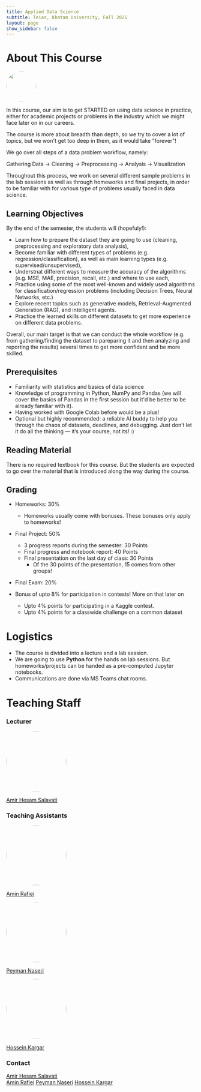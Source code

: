 ```yaml
---
title: Applied Data Science
subtitle: Teias, Khatam University, Fall 2025
layout: page 
show_sidebar: false
---
```


# About This Course
<img src="/ADS2023/assets/images/datasciencecloud.png" style="border-radius:50%;" height="80" width="auto">


In this course, our aim is to get STARTED on using data science in practice, either for academic projects or problems in the industry which we might face later on in our careers. 

The course is more about breadth than depth, so we try to cover a lot of topics, but we won't get too deep in them, as it would take "forever"!

We go over all steps of a data problem workflow, namely: 

Gathering Data → Cleaning → Preprocessing → Analysis → Visualization 

Throughout this process, we work on several different sample problems in the lab sessions as well as through homeworks and final projects, in order to be familiar with for various type of problems usually faced in data science.

## Learning Objectives
By the end of the semester, the students will (hopefuly!):

* Learn how to prepare the dataset they are going to use (cleaning, preprocessing and exploratory data analysis),
* Become familiar with different types of problems (e.g. regression/classification), as well as main learning types (e.g. supervised/unsupervised),
* Understnat different ways to measure the accuracy of the algorithms (e.g. MSE, MAE, precision, recall, etc.) and where to use each,
* Practice using some of the most well-known and widely used algorithms for classification/regression problems (including Decision Trees, Neural Networks, etc.)
* Explore recent topics such as generative models, Retrieval-Augmented Generation (RAG), and intelligent agents.
* Practice the learned skills on different datasets to get more experience on different data problems.

Overall, our main target is that we can conduct the whole workflow (e.g. from gathering/finding the dataset to pareparing it and then analyzing and reporting the results) several times to get more confident and be more skilled.

## Prerequisites
* Familiarity with statistics and basics of data science 
* Knowledge of programming in Python, NumPy and Pandas (we will cover the basics of Pandas in the first session but it'd be better to be already familiar with it).
* Having worked with Google Colab before would be a plus!
* Optional but highly recommended: a reliable AI buddy to help you through the chaos of datasets, deadlines, and debugging. Just don’t let it do all the thinking — it’s your course, not its! :)

## Reading Material
There is no required textbook for this course. But the students are expected to go over the material that is introduced along the way during the course. 

## Grading 
* Homeworks: 30%
     * Homeworks usually come with bonuses. These bonuses only apply to homeworks!
* Final Project: 50%
    * 3 progress reports during the semester: 30 Points
    * Final progress and notebook report: 40 Points
    * Final presentation on the last day of class: 30 Points
        * Of the 30 points of the presentation, 15 comes from other groups!
* Final Exam: 20%

* Bonus of upto 8% for participation in contests! More on that later on
     * Upto 4% points for participating in a Kaggle contest.
     * Upto 4% points for a classwide challenge on a common dataset

# Logistics
* The course is divided into a lecture and a lab session. 
* We are going to use **Python** for the hands on lab sessions. But homeworks/projects can be handed as a pre-computed Jupyter notebooks.
* Communications are done via MS Teams chat rooms.



# Teaching Staff

### Lecturer
<img src="/ADS2023/assets/images/Hesam2.jpg" style="border-radius:50%;height:160px;" width="auto">

[Amir Hesam Salavati](http://saloot.negsam.ir/)


### Teaching Assistants
<img src="/ADS2023/assets/images/Armin_tourajmehr.jpg" style="border-radius:50%;height:160px;" width="auto">

[Amin Rafiei](https://www.linkedin.com/in/rafiei-amin/)

<img src="/ADS2023/assets/images/ErfanEsterabi.jpeg" style="border-radius:50%;height:160px;" width="auto">

[Peyman Naseri](https://www.linkedin.com/in/peyman886/)

<img src="/ADS2023/assets/images/ErfanEsterabi.jpeg" style="border-radius:50%;height:160px;" width="auto">

[Hossein Kargar](https://www.linkedin.com/in/hossein-kargar-1142371b5/)




### Contact
[Amir Hesam Salavati](mailto:saloot@gmail.com) <br>
[Amin Rafiei](mailto:rafiei.amin.ir@gmail.com)
[Peyman Naseri](mailto:@peyman.75.naserigmail.com)
[Hossein Kargar](mailto:hkargar17@gmail.com)

